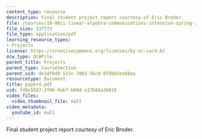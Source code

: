 ```yaml
---
content_type: resource
description: Final student project report courtesy of Eric Broder.
file: /courses/18-06ci-linear-algebra-communications-intensive-spring-2004/f40c55872f069ab7b60de17b84a36016_paper4.pdf
file_size: 237773
file_type: application/pdf
learning_resource_types:
- Projects
license: https://creativecommons.org/licenses/by-nc-sa/4.0/
ocw_type: OCWFile
parent_title: Projects
parent_type: CourseSection
parent_uid: de3df049-521c-7063-56c9-8fdb65ea58aa
resourcetype: Document
title: paper4.pdf
uid: f40c5587-2f06-9ab7-b60d-e17b84a36016
video_files:
  video_thumbnail_file: null
video_metadata:
  youtube_id: null
---
```

Final student project report courtesy of Eric Broder.